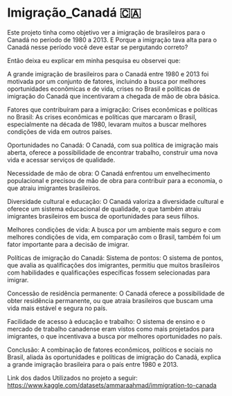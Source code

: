 # Imigração_Canadá 🇨🇦
Este projeto tinha como objetivo ver a imigração de brasileiros para o Canadá no período de 1980 a 2013. E Porque a imigração tava alta para o Canadá nesse período você deve estar se pergutando correto? 

Então deixa eu explicar em minha pesquisa eu observei que: 

A grande imigração de brasileiros para o Canadá entre 1980 e 2013 foi motivada por um conjunto de fatores, incluindo a busca por melhores oportunidades econômicas e de vida, crises no Brasil e políticas de imigração do Canadá que incentivaram a chegada de mão de obra básica. 

Fatores que contribuíram para a imigração: Crises econômicas e políticas no Brasil: As crises econômicas e políticas que marcaram o Brasil, especialmente na década de 1980, levaram muitos a buscar melhores condições de vida em outros países. 

Oportunidades no Canadá: O Canadá, com sua política de imigração mais aberta, oferece a possibilidade de encontrar trabalho, construir uma nova vida e acessar serviços de qualidade. 

Necessidade de mão de obra: O Canadá enfrentou um envelhecimento populacional e precisou de mão de obra para contribuir para a economia, o que atraiu imigrantes brasileiros. 

Diversidade cultural e educação: O Canadá valoriza a diversidade cultural e oferece um sistema educacional de qualidade, o que também atraiu imigrantes brasileiros em busca de oportunidades para seus filhos. 

Melhores condições de vida: A busca por um ambiente mais seguro e com melhores condições de vida, em comparação com o Brasil, também foi um fator importante para a decisão de imigrar. 

Políticas de imigração do Canadá: Sistema de pontos: O sistema de pontos, que avalia as qualificações dos imigrantes, permitiu que muitos brasileiros com habilidades e qualificações específicas fossem selecionadas para imigrar. 

Concessão de residência permanente: O Canadá oferece a possibilidade de obter residência permanente, ou que atraia brasileiros que buscam uma vida mais estável e segura no país. 

Facilidade de acesso à educação e trabalho: O sistema de ensino e o mercado de trabalho canadense eram vistos como mais projetados para imigrantes, o que incentivava a busca por melhores oportunidades no país. 

Conclusão: A combinação de fatores econômicos, políticos e sociais no Brasil, aliada às oportunidades e políticas de imigração do Canadá, explica a grande imigração brasileira para o país entre 1980 e 2013.


Link dos dados Utilizados no projeto a seguir: https://www.kaggle.com/datasets/ammaraahmad/immigration-to-canada

